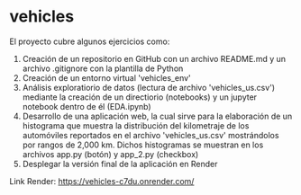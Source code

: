 # vehicles

El proyecto cubre algunos ejercicios como:
1. Creación de un repositorio en GitHub con un archivo README.md y un archivo .gitignore con la plantilla de Python
2. Creación de un entorno virtual 'vehicles_env'
3. Análisis exploratiorio de datos (lectura de archivo 'vehicles_us.csv') mediante la creación de un directiorio (notebooks) y un jupyter notebook dentro de él (EDA.ipynb)
4. Desarrollo de una aplicación web, la cual sirve para la elaboración de un histograma que muestra la distribución del kilometraje de los automóviles reportados en el archivo 'vehicles_us.csv' mostrándolos por rangos de 2,000 km. Dichos histogramas se muestran en los archivos app.py (botón) y app_2.py (checkbox)
5. Desplegar la versión final de la aplicación en Render

Link Render: https://vehicles-c7du.onrender.com/